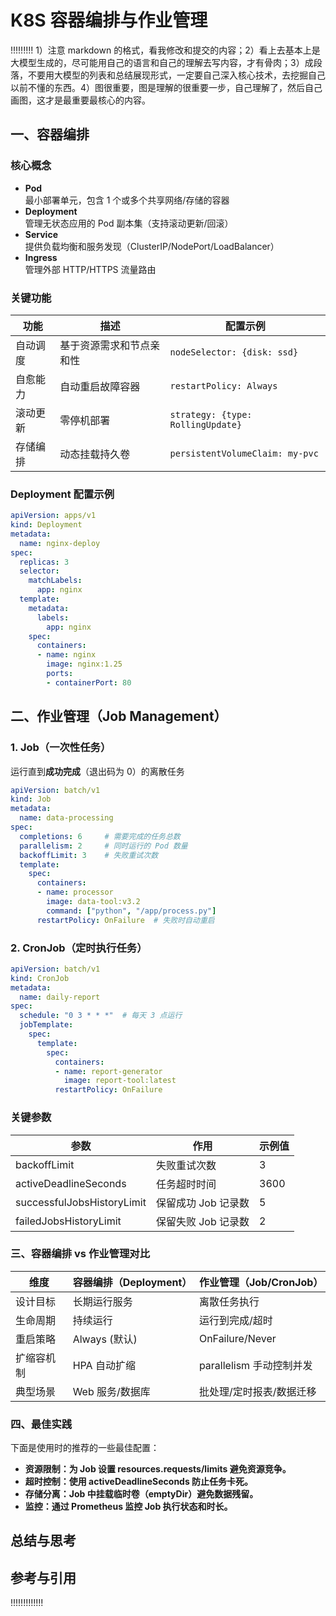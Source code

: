 <!--Copyright © ZOMI 适用于[License](https://github.com/Infrasys-AI/AIInfra)版权许可-->

# K8S 容器编排与作业管理

!!!!!!!!!
1）注意 markdown 的格式，看我修改和提交的内容；2）看上去基本上是大模型生成的，尽可能用自己的语言和自己的理解去写内容，才有骨肉；3）成段落，不要用大模型的列表和总结展现形式，一定要自己深入核心技术，去挖掘自己以前不懂的东西。4）图很重要，图是理解的很重要一步，自己理解了，然后自己画图，这才是最重要最核心的内容。

## 一、容器编排

### 核心概念

- **Pod**  
  最小部署单元，包含 1 个或多个共享网络/存储的容器
- **Deployment**  
  管理无状态应用的 Pod 副本集（支持滚动更新/回滚）
- **Service**  
  提供负载均衡和服务发现（ClusterIP/NodePort/LoadBalancer）
- **Ingress**  
  管理外部 HTTP/HTTPS 流量路由

### 关键功能

| 功能 | 描述 | 配置示例 |
|------|------|----------|
| 自动调度 | 基于资源需求和节点亲和性 | `nodeSelector: {disk: ssd}` |
| 自愈能力 | 自动重启故障容器 | `restartPolicy: Always` |
| 滚动更新 | 零停机部署 | `strategy: {type: RollingUpdate}` |
| 存储编排 | 动态挂载持久卷 | `persistentVolumeClaim: my-pvc` |

### Deployment 配置示例

```yaml
apiVersion: apps/v1
kind: Deployment
metadata:
  name: nginx-deploy
spec:
  replicas: 3
  selector:
    matchLabels:
      app: nginx
  template:
    metadata:
      labels:
        app: nginx
    spec:
      containers:
      - name: nginx
        image: nginx:1.25
        ports:
        - containerPort: 80
```

## 二、作业管理（Job Management）

### 1. Job（一次性任务）

运行直到**成功完成**（退出码为 0）的离散任务

```yaml
apiVersion: batch/v1
kind: Job
metadata:
  name: data-processing
spec:
  completions: 6     # 需要完成的任务总数
  parallelism: 2     # 同时运行的 Pod 数量
  backoffLimit: 3    # 失败重试次数
  template:
    spec:
      containers:
      - name: processor
        image: data-tool:v3.2
        command: ["python", "/app/process.py"]
      restartPolicy: OnFailure  # 失败时自动重启
```

### 2. CronJob（定时执行任务）

```yaml
apiVersion: batch/v1
kind: CronJob
metadata:
  name: daily-report
spec:
  schedule: "0 3 * * *"  # 每天 3 点运行
  jobTemplate:
    spec:
      template:
        spec:
          containers:
          - name: report-generator
            image: report-tool:latest
          restartPolicy: OnFailure
```

### 关键参数

| 参数| 作用 | 示例值 |
|------|------|----------|
| backoffLimit | 失败重试次数 | 3 |
| activeDeadlineSeconds | 任务超时时间 | 3600 |
| successfulJobsHistoryLimit | 保留成功 Job 记录数 | 5 |
| failedJobsHistoryLimit | 保留失败 Job 记录数 | 2 |

### 三、容器编排 vs 作业管理对比

| 维度| 容器编排（Deployment） | 作业管理（Job/CronJob） |
|------|------|----------|
| 设计目标 | 长期运行服务 | 离散任务执行 |
| 生命周期 | 持续运行 | 运行到完成/超时 |
| 重启策略 | Always (默认) | OnFailure/Never |
| 扩缩容机制 | HPA 自动扩缩 | parallelism 手动控制并发 |
| 典型场景 | Web 服务/数据库 | 批处理/定时报表/数据迁移 |

### 四、最佳实践

下面是使用时的推荐的一些最佳配置：

- **资源限制：为 Job 设置 resources.requests/limits 避免资源竞争。**
- **超时控制：使用 activeDeadlineSeconds 防止任务卡死。**
- **存储分离：Job 中挂载临时卷（emptyDir）避免数据残留。**
- **监控：通过 Prometheus 监控 Job 执行状态和时长。**

## 总结与思考

## 参考与引用

!!!!!!!!!!!!!
